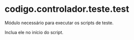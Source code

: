 <a id="module-codigo.controlador.teste.test"></a>

<a id="codigo-controlador-teste-test"></a>

# codigo.controlador.teste.test

Módulo necessário para executar os scripts de teste.

Inclua ele no início do script.
